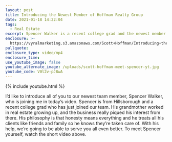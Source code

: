 ```yaml
---
layout: post
title: Introducing the Newest Member of Hoffman Realty Group
date: 2021-01-18 14:22:04
tags:
  - Real Estate
excerpt: Spencer Walker is a recent college grad and the newest member of our team.
enclosure: >-
  https://vyralmarketing.s3.amazonaws.com/Scott+Hoffman/Introducing+the+Newest+Member+of+Hoffman+Realty+Group.mp4
pullquote:
enclosure_type: video/mp4
enclosure_time:
use_youtube_image: false
youtube_alternate_image: /uploads/scott-hoffman-meet-spencer-yt.jpg
youtube_code: V0l2v-pJBwA
---
```


{% include youtube.html %}

I’d like to introduce all of you to our newest team member, Spencer Walker, who is joining me in today’s video. Spencer is from Hillsborough and a recent college grad who has just joined our team. His grandmother worked in real estate growing up, and the business really piqued his interest from there. His philosophy is that honesty means everything and he treats all his clients like friends and family so he knows they’re taken care of. With his help, we’re going to be able to serve you all even better. To meet Spencer yourself, watch the short video above.
